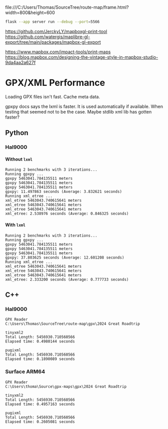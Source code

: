 file:///C:/Users/Thomas/SourceTree/route-map/frame.html?width=800&height=600


```sh
flask --app server run --debug --port=5566
```

https://github.com/JerckyLY/mapboxgl-print-tool
https://github.com/watergis/maplibre-gl-export/tree/main/packages/mapbox-gl-export

https://www.mapbox.com/impact-tools/print-maps
https://blog.mapbox.com/designing-the-vintage-style-in-mapbox-studio-9da4aa2a627f

# GPX/XML Performance

Loading GPX files isn't fast. Cache meta data.

gpxpy docs says the lxml is faster. It is used automatically if available.
When testing that seemed not to be the case. Maybe stdlib xml lib has gotten faster?

## Python

### Hal9000

#### Without `lxml`
```
Running 2 benchmarks with 3 iterations...
Running gpxpy ...
gpxpy 5463041.784135511 meters
gpxpy 5463041.784135511 meters
gpxpy 5463041.784135511 meters
gpxpy: 11.497863 seconds (Average: 3.832621 seconds)
Running xml_etree ...
xml_etree 5463043.740615641 meters
xml_etree 5463043.740615641 meters
xml_etree 5463043.740615641 meters
xml_etree: 2.538976 seconds (Average: 0.846325 seconds)
```

#### With `lxml`
```
Running 2 benchmarks with 3 iterations...
Running gpxpy ...
gpxpy 5463041.784135511 meters
gpxpy 5463041.784135511 meters
gpxpy 5463041.784135511 meters
gpxpy: 37.803625 seconds (Average: 12.601208 seconds)
Running xml_etree ...
xml_etree 5463043.740615641 meters
xml_etree 5463043.740615641 meters
xml_etree 5463043.740615641 meters
xml_etree: 2.333200 seconds (Average: 0.777733 seconds)
```

## C++

### Hal9000
```
GPX Reader
C:\Users\Thomas\SourceTree\route-map\gpx\2024 Great Roadtrip

tinyxml2
Total Length: 5456930.710560566
Elapsed time: 0.4980144 seconds

pugixml
Total Length: 5456930.710560566
Elapsed time: 0.1890089 seconds
```

### Surface ARM64
```
GPX Reader
C:\Users\thoma\Source\gpx-maps\gpx\2024 Great Roadtrip

tinyxml2
Total Length: 5456930.710560566
Elapsed time: 0.4957163 seconds

pugixml
Total Length: 5456930.710560566
Elapsed time: 0.2605081 seconds
```
